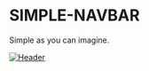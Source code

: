 # SIMPLE-NAVBAR
Simple as you can imagine.

[![Header](https://utfs.io/f/6305f413-f53f-4288-8661-0c5b08e094e5-l1zw2z.png?raw=true "Header")](https://github.com/helloflixofficial)

